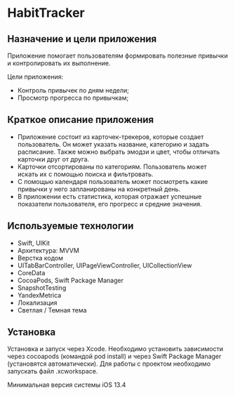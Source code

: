 # HabitTracker
## Назначение и цели приложения ##

Приложение помогает пользователям формировать полезные привычки и контролировать их выполнение.

Цели приложения:

- Контроль привычек по дням недели;
- Просмотр прогресса по привычкам;

## Краткое описание приложения ##

- Приложение состоит из карточек-трекеров, которые создает пользователь. Он может указать название, категорию и задать расписание. Также можно выбрать эмодзи и цвет, чтобы отличать карточки друг от друга.
- Карточки отсортированы по категориям. Пользователь может искать их с помощью поиска и фильтровать.
- С помощью календаря пользователь может посмотреть какие привычки у него запланированы на конкретный день.
- В приложении есть статистика, которая отражает успешные показатели пользователя, его прогресс и средние значения.

## Используемые технологии ##
- Swift, UIKit
- Архитектура: MVVM
- Верстка кодом
- UITabBarController, UIPageViewController, UICollectionView
- CoreData
- CocoaPods, Swift Package Manager
- SnapshotTesting
- YandexMetrica
- Локализация
- Светлая / Темная тема

## Установка
Установка и запуск через Xcode. Необходимо установить зависимости через cocoapods (командой pod install) и через Swift Package Manager (установятся автоматически). Для работы с проектом необходимо запускать файл .xcworkspace.

Минимальная версия системы iOS 13.4
